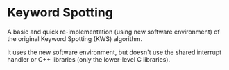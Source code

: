 # Keyword Spotting

A basic and quick re-implementation (using new software environment) of the original Keyword Spotting (KWS) algorithm. 

It uses the new software environment, but doesn't use the shared interrupt handler or C++ libraries (only the lower-level C libraries). 

